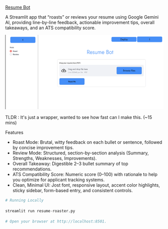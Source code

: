 [Resume Bot](https://resumeroastwrapper.streamlit.app/)

A Streamlit app that “roasts” or reviews your resume using Google Gemini AI, providing line-by-line feedback, actionable improvement tips, overall takeaways, and an ATS compatibility score.


![Image](image.png)

TLDR : It's just a wrapper, wanted to see how fast can I make this. (~15 mins)

Features
- Roast Mode: Brutal, witty feedback on each bullet or sentence, followed by concise improvement tips.
- Review Mode: Structured, section-by-section analysis (Summary, Strengths, Weaknesses, Improvements).
- Overall Takeaway: Digestible 2–3 bullet summary of top recommendations.
- ATS Compatibility Score: Numeric score (0–100) with rationale to help you optimize for applicant tracking systems.
- Clean, Minimal UI: Jost font, responsive layout, accent color highlights, sticky sidebar, form-based entry, and consistent controls.

```python
# Running Locally

streamlit run resume-roaster.py

# Open your browser at http://localhost:8501.
```